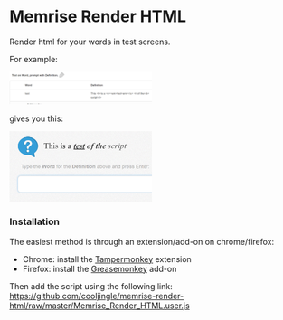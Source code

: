 # Memrise Render HTML

Render html for your words in test screens.

For example:

<img alt="course definition" src="images/render-html-1.png" width="50%" />

gives you this:

<img alt="test screen" src="images/render-html-2.png" width="50%" />

### Installation

The easiest method is through an extension/add-on on chrome/firefox:

- Chrome: install the [Tampermonkey](https://chrome.google.com/webstore/detail/dhdgffkkebhmkfjojejmpbldmpobfkfo) extension
- Firefox: install the [Greasemonkey](https://addons.mozilla.org/en-US/firefox/addon/greasemonkey/) add-on

Then add the script using the following link: https://github.com/cooljingle/memrise-render-html/raw/master/Memrise_Render_HTML.user.js
